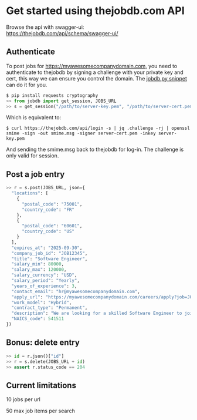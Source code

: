 # Get started using thejobdb.com API

Browse the api with swagger-ui: https://thejobdb.com/api/schema/swagger-ui/

## Authenticate
To post jobs for https://myawesomecompanydomain.com, you need to authenticate to thejobdb by signing a challenge with your private key and cert, this way we can ensure you control the domain.
The [jobdb.py snippet](snippets/jobdb.py) can do it for you.

```python
$ pip install requests cryptography
>> from jobdb import get_session, JOBS_URL
>> s = get_session("/path/to/server-key.pem", "/path/to/server-cert.pem", "https://my-company.com")
```
Which is equivalent to:

```
$ curl https://thejobdb.com/api/login -s | jq .challenge -rj | openssl smime -sign -out smime.msg -signer server-cert.pem -inkey server-key.pem
```
And sending the smime.msg back to thejobdb for log-in. The challenge is only valid for session.

## Post a job entry

```python
>> r = s.post(JOBS_URL, json={
  "locations": [
    {
      "postal_code": "75001",
      "country_code": "FR"
    },
    {
      "postal_code": "60601",
      "country_code": "US"
    }
  ],
  "expires_at": "2025-09-30",
  "company_job_id": "JOB12345",
  "title": "Software Engineer",
  "salary_min": 80000,
  "salary_max": 120000,
  "salary_currency": "USD",
  "salary_period": "Yearly",
  "years_of_experience": 3,
  "contact_email": "hr@myawesomecompanydomain.com",
  "apply_url": "https://myawesomecompanydomain.com/careers/apply?job=JOB12345",
  "work_model": "Hybrid",
  "contract_type": "Permanent",
  "description": "We are looking for a skilled Software Engineer to join our team",
  "NAICS_code": 541511
})
```

## Bonus: delete entry
```python
>> id = r.json()["id"]
>> r = s.delete(JOBS_URL + id)
>> assert r.status_code == 204
```

## Current limitations
10 jobs per url

50 max job items per search
